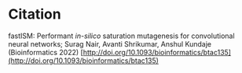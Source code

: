 # Citation

fastISM: Performant *in-silico* saturation mutagenesis for convolutional neural networks; Surag Nair, Avanti Shrikumar, Anshul Kundaje (Bioinformatics 2022)
[http://doi.org/10.1093/bioinformatics/btac135](http://doi.org/10.1093/bioinformatics/btac135)
